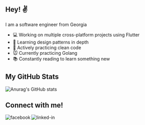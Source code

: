 ## Hey! :v:
I am a software engineer from Georgia 
- 💻 Working on multiple cross-platform projects using Flutter
- 🌱 Learning design patterns in depth
- 🧹 Actively practicing clean code
- :mouse: Currently practicing Golang
- 📚 Constantly reading to learn something new

## My GitHub Stats

![Anurag's GitHub stats](https://github-readme-stats.vercel.app/api?username=Xsidelight&count_private=true&show_icons=true&theme=radical&hide=issues,contribs)

## Connect with me!

[<img align="left" alt="facebook" src="https://img.shields.io/badge/facebook-%231877F2.svg?&style=for-the-badge&logo=facebook&logoColor=white" />](https://www.facebook.com/toko.gogberashvili.5/)

[<img align="left" alt="linked-in" src="https://img.shields.io/badge/linkedin-%230077B5.svg?&style=for-the-badge&logo=linkedin&logoColor=white" />](https://www.linkedin.com/in/tornike-gogberashvili-48970bbb)

